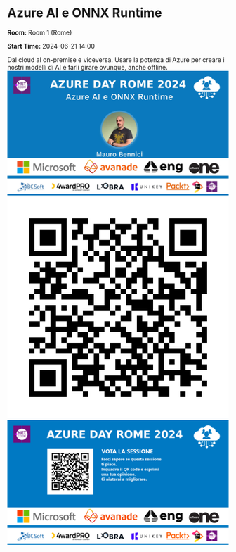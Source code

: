# Azure AI e ONNX Runtime
**Room:** Room 1 (Rome)

**Start Time:** 2024-06-21 14:00

Dal cloud al on-premise e viceversa. Usare la potenza di Azure per creare i nostri modelli di AI e farli girare ovunque, anche offline.
![Banner](room1_14_00.jpeg 'SessionBanner')
![QR](qr.png 'Qr')
![Voting Banner](votingBanner.png 'Voting Banner')

